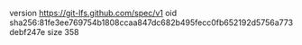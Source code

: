 version https://git-lfs.github.com/spec/v1
oid sha256:81fe3ee769754b1808ccaa847dc682b495fecc0fb652192d5756a773debf247e
size 358
